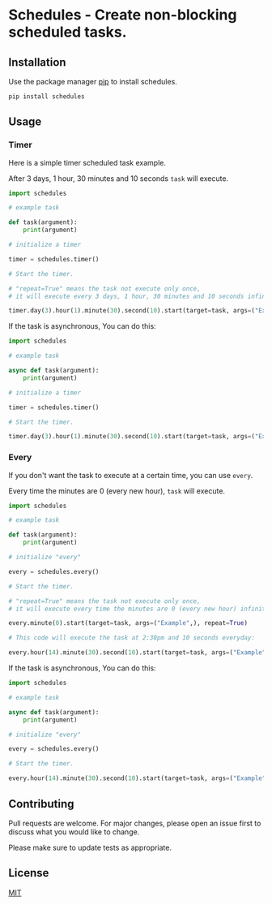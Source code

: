 
# Schedules - Create non-blocking scheduled tasks.

## Installation

Use the package manager [pip](https://pip.pypa.io/en/stable/) to install schedules.

```bash
pip install schedules
```

## Usage

### Timer

Here is a simple timer scheduled task example.

After 3 days, 1 hour, 30 minutes and 10 seconds `task` will execute.

```python
import schedules

# example task

def task(argument):
    print(argument)

# initialize a timer

timer = schedules.timer()

# Start the timer.

# "repeat=True" means the task not execute only once,
# it will execute every 3 days, 1 hour, 30 minutes and 10 seconds infinite times.

timer.day(3).hour(1).minute(30).second(10).start(target=task, args=("Example",), repeat=True)
```

If the task is asynchronous, You can do this:

```python
import schedules

# example task

async def task(argument):
    print(argument)

# initialize a timer

timer = schedules.timer()

# Start the timer.

timer.day(3).hour(1).minute(30).second(10).start(target=task, args=("Example",), asynchronous=True)
```

### Every

If you don't want the task to execute at a certain time, you can use `every`.

Every time the minutes are 0 (every new hour), `task` will execute.

```python
import schedules

# example task

def task(argument):
    print(argument)

# initialize "every"

every = schedules.every()

# Start the timer.

# "repeat=True" means the task not execute only once,
# it will execute every time the minutes are 0 (every new hour) infinite times.

every.minute(0).start(target=task, args=("Example",), repeat=True)

# This code will execute the task at 2:30pm and 10 seconds everyday:

every.hour(14).minute(30).second(10).start(target=task, args=("Example",), repeat=True)
```

If the task is asynchronous, You can do this:

```python
import schedules

# example task

async def task(argument):
    print(argument)

# initialize "every"

every = schedules.every()

# Start the timer.

every.hour(14).minute(30).second(10).start(target=task, args=("Example",), asynchronous=True)
```

## Contributing
Pull requests are welcome. For major changes, please open an issue first to discuss what you would like to change.

Please make sure to update tests as appropriate.

## License
[MIT](https://choosealicense.com/licenses/mit/)